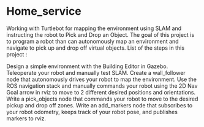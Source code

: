 # Home_service
Working with Turtlebot for mapping the environment using SLAM and instructing the robot to Pick and Drop an Object.
The goal of this project is to program a robot than can autonomously map an environment and navigate to pick up and drop off virtual objects. List of the steps in this project :

Design a simple environment with the Building Editor in Gazebo.
Teleoperate your robot and manually test SLAM.
Create a wall_follower node that autonomously drives your robot to map the environment.
Use the ROS navigation stack and manually commands your robot using the 2D Nav Goal arrow in rviz to move to 2 different desired positions and orientations.
Write a pick_objects node that commands your robot to move to the desired pickup and drop off zones.
Write an add_markers node that subscribes to your robot odometry, keeps track of your robot pose, and publishes markers to rviz.
